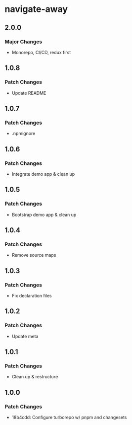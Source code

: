 # navigate-away

## 2.0.0

### Major Changes

- Monorepo, CI/CD, redux first

## 1.0.8

### Patch Changes

- Update README

## 1.0.7

### Patch Changes

- .npmignore

## 1.0.6

### Patch Changes

- Integrate demo app & clean up

## 1.0.5

### Patch Changes

- Bootstrap demo app & clean up

## 1.0.4

### Patch Changes

- Remove source maps

## 1.0.3

### Patch Changes

- Fix declaration files

## 1.0.2

### Patch Changes

- Update meta

## 1.0.1

### Patch Changes

- Clean up & restructure

## 1.0.0

### Patch Changes

- 18b4cdd: Configure turborepo w/ pnpm and changesets
